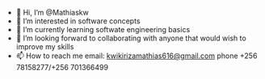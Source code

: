 - 👋 Hi, I’m @Mathiaskw
- 👀 I’m interested in software concepts
- 🌱 I’m currently learning softwate engineering basics
- 💞️ I’m looking forward to collaborating with anyone that would wish to improve my skills
- 📫 How to reach me email: kwikirizamathias616@gmail.com phone +256 78158277/+256 701366499

<!---
Mathiaskw/Mathiaskw is a ✨ special ✨ repository because its `README.md` (this file) appears on your GitHub profile.
You can click the Preview link to take a look at your changes.
--->
